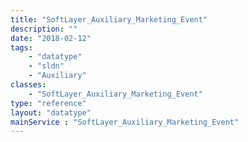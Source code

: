 ```yaml
---
title: "SoftLayer_Auxiliary_Marketing_Event"
description: ""
date: "2018-02-12"
tags:
    - "datatype"
    - "sldn"
    - "Auxiliary"
classes:
    - "SoftLayer_Auxiliary_Marketing_Event"
type: "reference"
layout: "datatype"
mainService : "SoftLayer_Auxiliary_Marketing_Event"
---
```

